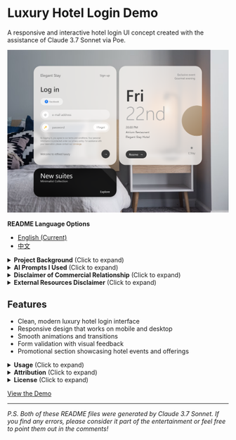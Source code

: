 # Luxury Hotel Login Demo

A responsive and interactive hotel login UI concept created with the assistance of Claude 3.7 Sonnet via Poe.

![DEMO](images/demo.png)

**README Language Options**
- [English (Current)](README.md)
- [中文](README.zh-CN.md)

<details>
<summary><strong>Project Background</strong> (Click to expand)</summary>

This demo was created using simple prompts along with reference images from pxdx.studio. Through less than 10 conversation rounds with Claude 3.7 Sonnet (in fact, the basic implementation was achieved in just 3 rounds, which was incredibly efficient), I was able to create this design. The interactive animations were implemented in about 2 rounds, with the remaining time spent on fine-tuning details like fonts, copy text, and color adjustments.

While this is just a demo with several limitations that might prevent it from being used in any actual project, for someone like me with no prior AI frontend programming experience, building such an impressive webpage in under 10 minutes was an incomparable delight.
</details>

<details>
<summary><strong>AI Prompts I Used</strong> (Click to expand)</summary>

> 1. "Completely analyze this interface's functionality and interaction logic, then implement a similar interface with interactive features and a simple data backend, with a frosted glass design style."

> 2. "Can you mimic this part of the design style as much as possible? You can first analyze its layout and design style."

These simple prompts, combined with reference images, were all that was needed to generate the functional code.
</details>

<details>
<summary><strong>Disclaimer of Commercial Relationship</strong> (Click to expand)</summary>

I am a paid user of Poe and have no commercial partnership, affiliation, or financial relationship with Anthropic (creators of Claude) or Poe. This demo was created for personal educational purposes only. Any mention of Claude 3.7 Sonnet or Poe is purely for attribution of the tools used in creation.
</details>

<details>
<summary><strong>External Resources Disclaimer</strong> (Click to expand)</summary>

This demo includes references to external resources through its Content Security Policy (CSP). The original code was generated using Claude 3.7 Sonnet on the Poe platform, which automatically adds these CSP permissions to allow various external libraries and resources to function if needed.

### Important Notes:

1. **Background Image**: The demo uses a background image from Unsplash (`https://images.unsplash.com/photo-1522771739844-6a9f6d5f14af`). This is the only external resource actively loaded in the implementation.

2. **Content Security Policy**: The HTML code contains a comprehensive CSP that includes permissions for various external resources like Bootstrap (via maxcdn.bootstrapcdn.com), jQuery, and other libraries. This CSP was automatically generated by the Poe platform and does not necessarily reflect which resources are actually being loaded by the page.

3. **Actual Resource Usage**: While the CSP permits access to many external resources, the page itself may not actually load all these resources. You would need to examine the specific `<script>` and `<link>` tags in the HTML to determine which external resources are actually being used.

4. **Unicode Icons**: Some Unicode characters are used as icons (such as 🔑), which are part of standard character sets and don't require external resources.

5. **No Data Collection**: This demo does not collect, store, or transmit any user data. The login functionality is simulated and no actual authentication occurs.
</details>

## Features

- Clean, modern luxury hotel login interface
- Responsive design that works on mobile and desktop
- Smooth animations and transitions
- Form validation with visual feedback
- Promotional section showcasing hotel events and offerings

<details>
<summary><strong>Usage</strong> (Click to expand)</summary>

This is a demonstration project only. Feel free to use it as inspiration for your own projects, but please note the attribution requirements below.
</details>

<details>
<summary><strong>Attribution</strong> (Click to expand)</summary>

- UI concept and implementation created with Claude 3.7 Sonnet
- Background image from Unsplash
- Design inspiration from pxdx.studio
- This demo's design references a concept by pxdx.studio: https://www.instagram.com/p/C7j8A5Et67s/?utm_source=ig_web_copy_link
- ![Reference Image](images/reference-image.png)
- While attribution is not strictly required, I would greatly appreciate if you credit @lepadphone when using or referencing this work
</details>

<details>
<summary><strong>License</strong> (Click to expand)</summary>

This project is available for educational and personal use only. **Commercial use is strictly prohibited**. Any derivative works must maintain this non-commercial restriction.
</details>

[View the Demo]([html/luxury-hotel-login-demo-claude-3.7-sonnet.html](https://poe.com/preview/Ddp8E147qEJ9hTwcHqFw))

---

*P.S. Both of these README files were generated by Claude 3.7 Sonnet. If you find any errors, please consider it part of the entertainment or feel free to point them out in the comments!*

